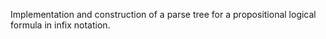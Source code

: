 Implementation and construction of a parse tree for a propositional logical formula in infix notation. 
